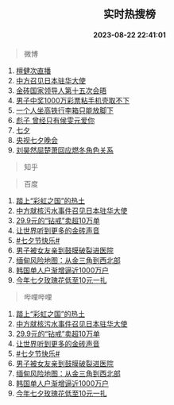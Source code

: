<div align="center"><h2>实时热搜榜</h2><h4>2023-08-22 22:41:01</h4></div>

> 微博  

1. [檀健次直播](https://s.weibo.com/weibo?q=%E6%AA%80%E5%81%A5%E6%AC%A1%E7%9B%B4%E6%92%AD&t=31&band_rank=1&Refer=top)<br />
2. [中方召见日本驻华大使](https://s.weibo.com/weibo?q=%23%E4%B8%AD%E6%96%B9%E5%8F%AC%E8%A7%81%E6%97%A5%E6%9C%AC%E9%A9%BB%E5%8D%8E%E5%A4%A7%E4%BD%BF%23&t=31&band_rank=2&Refer=top)<br />
3. [金砖国家领导人第十五次会晤](https://s.weibo.com/weibo?q=%23%E9%87%91%E7%A0%96%E5%9B%BD%E5%AE%B6%E9%A2%86%E5%AF%BC%E4%BA%BA%E7%AC%AC%E5%8D%81%E4%BA%94%E6%AC%A1%E4%BC%9A%E6%99%A4%23&t=31&band_rank=3&Refer=top)<br />
4. [男子中奖1000万彩票粘手机壳取不下](https://s.weibo.com/weibo?q=%23%E7%94%B7%E5%AD%90%E4%B8%AD%E5%A5%961000%E4%B8%87%E5%BD%A9%E7%A5%A8%E7%B2%98%E6%89%8B%E6%9C%BA%E5%A3%B3%E5%8F%96%E4%B8%8D%E4%B8%8B%23&t=31&band_rank=4&Refer=top)<br />
5. [一个人坐高铁行李箱只能放脚下](https://s.weibo.com/weibo?q=%23%E4%B8%80%E4%B8%AA%E4%BA%BA%E5%9D%90%E9%AB%98%E9%93%81%E8%A1%8C%E6%9D%8E%E7%AE%B1%E5%8F%AA%E8%83%BD%E6%94%BE%E8%84%9A%E4%B8%8B%23&t=31&band_rank=5&Refer=top)<br />
6. [彪子 曾经只有侯雯元爱你](https://s.weibo.com/weibo?q=%E5%BD%AA%E5%AD%90%20%E6%9B%BE%E7%BB%8F%E5%8F%AA%E6%9C%89%E4%BE%AF%E9%9B%AF%E5%85%83%E7%88%B1%E4%BD%A0&t=31&band_rank=6&Refer=top)<br />
7. [七夕](https://s.weibo.com/weibo?q=%E4%B8%83%E5%A4%95&t=31&band_rank=7&Refer=top)<br />
8. [央视七夕晚会](https://s.weibo.com/weibo?q=%E5%A4%AE%E8%A7%86%E4%B8%83%E5%A4%95%E6%99%9A%E4%BC%9A&t=31&band_rank=8&Refer=top)<br />
9. [刘昊然屈楚萧回应燃冬角色关系](https://s.weibo.com/weibo?q=%23%E5%88%98%E6%98%8A%E7%84%B6%E5%B1%88%E6%A5%9A%E8%90%A7%E5%9B%9E%E5%BA%94%E7%87%83%E5%86%AC%E8%A7%92%E8%89%B2%E5%85%B3%E7%B3%BB%23&t=31&band_rank=9&Refer=top)<br />

> 知乎  


> 百度  

1. [踏上“彩虹之国”的热土](https://www.baidu.com/s?wd=%E8%B8%8F%E4%B8%8A%E2%80%9C%E5%BD%A9%E8%99%B9%E4%B9%8B%E5%9B%BD%E2%80%9D%E7%9A%84%E7%83%AD%E5%9C%9F&sa=fyb_news&rsv_dl=fyb_news)<br />
2. [中方就核污水事件召见日本驻华大使](https://www.baidu.com/s?wd=%E4%B8%AD%E6%96%B9%E5%B0%B1%E6%A0%B8%E6%B1%A1%E6%B0%B4%E4%BA%8B%E4%BB%B6%E5%8F%AC%E8%A7%81%E6%97%A5%E6%9C%AC%E9%A9%BB%E5%8D%8E%E5%A4%A7%E4%BD%BF&sa=fyb_news&rsv_dl=fyb_news)<br />
3. [29.9元的“钻戒”卖超10万单](https://www.baidu.com/s?wd=29.9%E5%85%83%E7%9A%84%E2%80%9C%E9%92%BB%E6%88%92%E2%80%9D%E5%8D%96%E8%B6%8510%E4%B8%87%E5%8D%95&sa=fyb_news&rsv_dl=fyb_news)<br />
4. [让世界听到更多的金砖声音](https://www.baidu.com/s?wd=%E8%AE%A9%E4%B8%96%E7%95%8C%E5%90%AC%E5%88%B0%E6%9B%B4%E5%A4%9A%E7%9A%84%E9%87%91%E7%A0%96%E5%A3%B0%E9%9F%B3&sa=fyb_news&rsv_dl=fyb_news)<br />
5. [#七夕节快乐#](https://www.baidu.com/s?wd=%23%E4%B8%83%E5%A4%95%E8%8A%82%E5%BF%AB%E4%B9%90%23&sa=fyb_news&rsv_dl=fyb_news)<br />
6. [男子被女友亲到鼓膜破裂进医院](https://www.baidu.com/s?wd=%E7%94%B7%E5%AD%90%E8%A2%AB%E5%A5%B3%E5%8F%8B%E4%BA%B2%E5%88%B0%E9%BC%93%E8%86%9C%E7%A0%B4%E8%A3%82%E8%BF%9B%E5%8C%BB%E9%99%A2&sa=fyb_news&rsv_dl=fyb_news)<br />
7. [缅甸风险地图：从金三角到西北部](https://www.baidu.com/s?wd=%E7%BC%85%E7%94%B8%E9%A3%8E%E9%99%A9%E5%9C%B0%E5%9B%BE%EF%BC%9A%E4%BB%8E%E9%87%91%E4%B8%89%E8%A7%92%E5%88%B0%E8%A5%BF%E5%8C%97%E9%83%A8&sa=fyb_news&rsv_dl=fyb_news)<br />
8. [韩国单人户渐增逼近1000万户](https://www.baidu.com/s?wd=%E9%9F%A9%E5%9B%BD%E5%8D%95%E4%BA%BA%E6%88%B7%E6%B8%90%E5%A2%9E%E9%80%BC%E8%BF%911000%E4%B8%87%E6%88%B7&sa=fyb_news&rsv_dl=fyb_news)<br />
9. [今年七夕玫瑰花低至10元一扎](https://www.baidu.com/s?wd=%E4%BB%8A%E5%B9%B4%E4%B8%83%E5%A4%95%E7%8E%AB%E7%91%B0%E8%8A%B1%E4%BD%8E%E8%87%B310%E5%85%83%E4%B8%80%E6%89%8E&sa=fyb_news&rsv_dl=fyb_news)<br />

> 哔哩哔哩  

1. [踏上“彩虹之国”的热土](https://www.baidu.com/s?wd=%E8%B8%8F%E4%B8%8A%E2%80%9C%E5%BD%A9%E8%99%B9%E4%B9%8B%E5%9B%BD%E2%80%9D%E7%9A%84%E7%83%AD%E5%9C%9F&sa=fyb_news&rsv_dl=fyb_news)<br />
2. [中方就核污水事件召见日本驻华大使](https://www.baidu.com/s?wd=%E4%B8%AD%E6%96%B9%E5%B0%B1%E6%A0%B8%E6%B1%A1%E6%B0%B4%E4%BA%8B%E4%BB%B6%E5%8F%AC%E8%A7%81%E6%97%A5%E6%9C%AC%E9%A9%BB%E5%8D%8E%E5%A4%A7%E4%BD%BF&sa=fyb_news&rsv_dl=fyb_news)<br />
3. [29.9元的“钻戒”卖超10万单](https://www.baidu.com/s?wd=29.9%E5%85%83%E7%9A%84%E2%80%9C%E9%92%BB%E6%88%92%E2%80%9D%E5%8D%96%E8%B6%8510%E4%B8%87%E5%8D%95&sa=fyb_news&rsv_dl=fyb_news)<br />
4. [让世界听到更多的金砖声音](https://www.baidu.com/s?wd=%E8%AE%A9%E4%B8%96%E7%95%8C%E5%90%AC%E5%88%B0%E6%9B%B4%E5%A4%9A%E7%9A%84%E9%87%91%E7%A0%96%E5%A3%B0%E9%9F%B3&sa=fyb_news&rsv_dl=fyb_news)<br />
5. [#七夕节快乐#](https://www.baidu.com/s?wd=%23%E4%B8%83%E5%A4%95%E8%8A%82%E5%BF%AB%E4%B9%90%23&sa=fyb_news&rsv_dl=fyb_news)<br />
6. [男子被女友亲到鼓膜破裂进医院](https://www.baidu.com/s?wd=%E7%94%B7%E5%AD%90%E8%A2%AB%E5%A5%B3%E5%8F%8B%E4%BA%B2%E5%88%B0%E9%BC%93%E8%86%9C%E7%A0%B4%E8%A3%82%E8%BF%9B%E5%8C%BB%E9%99%A2&sa=fyb_news&rsv_dl=fyb_news)<br />
7. [缅甸风险地图：从金三角到西北部](https://www.baidu.com/s?wd=%E7%BC%85%E7%94%B8%E9%A3%8E%E9%99%A9%E5%9C%B0%E5%9B%BE%EF%BC%9A%E4%BB%8E%E9%87%91%E4%B8%89%E8%A7%92%E5%88%B0%E8%A5%BF%E5%8C%97%E9%83%A8&sa=fyb_news&rsv_dl=fyb_news)<br />
8. [韩国单人户渐增逼近1000万户](https://www.baidu.com/s?wd=%E9%9F%A9%E5%9B%BD%E5%8D%95%E4%BA%BA%E6%88%B7%E6%B8%90%E5%A2%9E%E9%80%BC%E8%BF%911000%E4%B8%87%E6%88%B7&sa=fyb_news&rsv_dl=fyb_news)<br />
9. [今年七夕玫瑰花低至10元一扎](https://www.baidu.com/s?wd=%E4%BB%8A%E5%B9%B4%E4%B8%83%E5%A4%95%E7%8E%AB%E7%91%B0%E8%8A%B1%E4%BD%8E%E8%87%B310%E5%85%83%E4%B8%80%E6%89%8E&sa=fyb_news&rsv_dl=fyb_news)<br />

